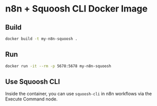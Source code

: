 # n8n + Squoosh CLI Docker Image

## Build

```sh
docker build -t my-n8n-squoosh .
```

## Run

```sh
docker run -it --rm -p 5678:5678 my-n8n-squoosh
```

## Use Squoosh CLI

Inside the container, you can use `squoosh-cli` in n8n workflows via the Execute Command node.
